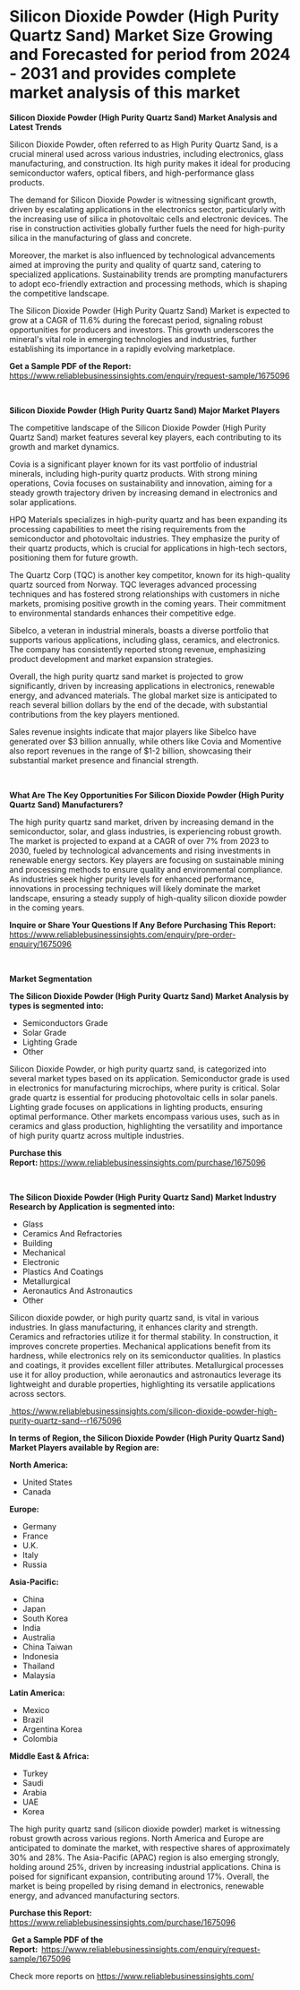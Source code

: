 <p><h1>Silicon Dioxide Powder (High Purity Quartz Sand) Market Size Growing and Forecasted for period from 2024 - 2031 and provides complete market analysis of this market</h1></p><p><strong>Silicon Dioxide Powder (High Purity Quartz Sand) Market Analysis and Latest Trends</strong></p>
<p><p>Silicon Dioxide Powder, often referred to as High Purity Quartz Sand, is a crucial mineral used across various industries, including electronics, glass manufacturing, and construction. Its high purity makes it ideal for producing semiconductor wafers, optical fibers, and high-performance glass products. </p><p>The demand for Silicon Dioxide Powder is witnessing significant growth, driven by escalating applications in the electronics sector, particularly with the increasing use of silica in photovoltaic cells and electronic devices. The rise in construction activities globally further fuels the need for high-purity silica in the manufacturing of glass and concrete.</p><p>Moreover, the market is also influenced by technological advancements aimed at improving the purity and quality of quartz sand, catering to specialized applications. Sustainability trends are prompting manufacturers to adopt eco-friendly extraction and processing methods, which is shaping the competitive landscape.</p><p>The Silicon Dioxide Powder (High Purity Quartz Sand) Market is expected to grow at a CAGR of 11.6% during the forecast period, signaling robust opportunities for producers and investors. This growth underscores the mineral's vital role in emerging technologies and industries, further establishing its importance in a rapidly evolving marketplace.</p></p>
<p><strong>Get a Sample PDF of the Report:&nbsp;</strong> <a href="https://www.reliablebusinessinsights.com/enquiry/request-sample/1675096?utm_campaign=100&utm_medium=2&utm_source=Github&utm_content=ia&utm_term=28122024&utm_id=silicon-dioxide-powder-high-purity-quartz-sand">https://www.reliablebusinessinsights.com/enquiry/request-sample/1675096</a></p>
<p>&nbsp;</p>
<p><strong>Silicon Dioxide Powder (High Purity Quartz Sand) Major Market Players</strong></p>
<p><p>The competitive landscape of the Silicon Dioxide Powder (High Purity Quartz Sand) market features several key players, each contributing to its growth and market dynamics. </p><p>Covia is a significant player known for its vast portfolio of industrial minerals, including high-purity quartz products. With strong mining operations, Covia focuses on sustainability and innovation, aiming for a steady growth trajectory driven by increasing demand in electronics and solar applications.</p><p>HPQ Materials specializes in high-purity quartz and has been expanding its processing capabilities to meet the rising requirements from the semiconductor and photovoltaic industries. They emphasize the purity of their quartz products, which is crucial for applications in high-tech sectors, positioning them for future growth.</p><p>The Quartz Corp (TQC) is another key competitor, known for its high-quality quartz sourced from Norway. TQC leverages advanced processing techniques and has fostered strong relationships with customers in niche markets, promising positive growth in the coming years. Their commitment to environmental standards enhances their competitive edge.</p><p>Sibelco, a veteran in industrial minerals, boasts a diverse portfolio that supports various applications, including glass, ceramics, and electronics. The company has consistently reported strong revenue, emphasizing product development and market expansion strategies.</p><p>Overall, the high purity quartz sand market is projected to grow significantly, driven by increasing applications in electronics, renewable energy, and advanced materials. The global market size is anticipated to reach several billion dollars by the end of the decade, with substantial contributions from the key players mentioned.</p><p>Sales revenue insights indicate that major players like Sibelco have generated over $3 billion annually, while others like Covia and Momentive also report revenues in the range of $1-2 billion, showcasing their substantial market presence and financial strength.</p></p>
<p>&nbsp;</p>
<p><strong>What Are The Key Opportunities For Silicon Dioxide Powder (High Purity Quartz Sand) Manufacturers?</strong></p>
<p><p>The high purity quartz sand market, driven by increasing demand in the semiconductor, solar, and glass industries, is experiencing robust growth. The market is projected to expand at a CAGR of over 7% from 2023 to 2030, fueled by technological advancements and rising investments in renewable energy sectors. Key players are focusing on sustainable mining and processing methods to ensure quality and environmental compliance. As industries seek higher purity levels for enhanced performance, innovations in processing techniques will likely dominate the market landscape, ensuring a steady supply of high-quality silicon dioxide powder in the coming years.</p></p>
<p><strong>Inquire or Share Your Questions If Any Before Purchasing This Report:</strong> <a href="https://www.reliablebusinessinsights.com/enquiry/pre-order-enquiry/1675096?utm_campaign=100&utm_medium=2&utm_source=Github&utm_content=ia&utm_term=28122024&utm_id=silicon-dioxide-powder-high-purity-quartz-sand">https://www.reliablebusinessinsights.com/enquiry/pre-order-enquiry/1675096</a></p>
<p>&nbsp;</p>
<p><strong>Market Segmentation</strong></p>
<p><strong>The Silicon Dioxide Powder (High Purity Quartz Sand) Market Analysis by types is segmented into:</strong></p>
<p><ul><li>Semiconductors Grade</li><li>Solar Grade</li><li>Lighting Grade</li><li>Other</li></ul></p>
<p><p>Silicon Dioxide Powder, or high purity quartz sand, is categorized into several market types based on its application. Semiconductor grade is used in electronics for manufacturing microchips, where purity is critical. Solar grade quartz is essential for producing photovoltaic cells in solar panels. Lighting grade focuses on applications in lighting products, ensuring optimal performance. Other markets encompass various uses, such as in ceramics and glass production, highlighting the versatility and importance of high purity quartz across multiple industries.</p></p>
<p><strong>Purchase this Report:&nbsp;</strong><a href="https://www.reliablebusinessinsights.com/purchase/1675096?utm_campaign=100&utm_medium=2&utm_source=Github&utm_content=ia&utm_term=28122024&utm_id=silicon-dioxide-powder-high-purity-quartz-sand">https://www.reliablebusinessinsights.com/purchase/1675096</a></p>
<p>&nbsp;</p>
<p><strong>The Silicon Dioxide Powder (High Purity Quartz Sand) Market Industry Research by Application is segmented into:</strong></p>
<p><ul><li>Glass</li><li>Ceramics And Refractories</li><li>Building</li><li>Mechanical</li><li>Electronic</li><li>Plastics And Coatings</li><li>Metallurgical</li><li>Aeronautics And Astronautics</li><li>Other</li></ul></p>
<p><p>Silicon dioxide powder, or high purity quartz sand, is vital in various industries. In glass manufacturing, it enhances clarity and strength. Ceramics and refractories utilize it for thermal stability. In construction, it improves concrete properties. Mechanical applications benefit from its hardness, while electronics rely on its semiconductor qualities. In plastics and coatings, it provides excellent filler attributes. Metallurgical processes use it for alloy production, while aeronautics and astronautics leverage its lightweight and durable properties, highlighting its versatile applications across sectors.</p></p>
<p><a href="https://www.reliablebusinessinsights.com/silicon-dioxide-powder-high-purity-quartz-sand--r1675096?utm_campaign=100&utm_medium=2&utm_source=Github&utm_content=ia&utm_term=28122024&utm_id=silicon-dioxide-powder-high-purity-quartz-sand">&nbsp;https://www.reliablebusinessinsights.com/silicon-dioxide-powder-high-purity-quartz-sand--r1675096</a></p>
<p><strong>In terms of Region, the Silicon Dioxide Powder (High Purity Quartz Sand) Market Players available by Region are:</strong></p>
<p>
    <p> <strong> North America: </strong>
        <ul>
            <li>United States</li>
            <li>Canada</li>
        </ul>
        </p> 
    <p> <strong> Europe: </strong>
        <ul>
            <li>Germany</li>
            <li>France</li>
            <li>U.K.</li>
            <li>Italy</li>
            <li>Russia</li>
        </ul>
        </p> 
    <p> <strong> Asia-Pacific: </strong>
        <ul>
            <li>China</li>
            <li>Japan</li>
            <li>South Korea</li>
            <li>India</li>
            <li>Australia</li>
            <li>China Taiwan</li>
            <li>Indonesia</li>
            <li>Thailand</li>
            <li>Malaysia</li>
        </ul>
        </p> 
    <p> <strong> Latin America: </strong>
        <ul>
            <li>Mexico</li>
            <li>Brazil</li>
            <li>Argentina Korea</li>
            <li>Colombia</li>
        </ul>
        </p> 
    <p> <strong> Middle East & Africa: </strong>
        <ul>
            <li>Turkey</li>
            <li>Saudi</li>
            <li>Arabia</li>
            <li>UAE</li>
            <li>Korea</li>
        </ul>
    </p>
    </p>
<p><p>The high purity quartz sand (silicon dioxide powder) market is witnessing robust growth across various regions. North America and Europe are anticipated to dominate the market, with respective shares of approximately 30% and 28%. The Asia-Pacific (APAC) region is also emerging strongly, holding around 25%, driven by increasing industrial applications. China is poised for significant expansion, contributing around 17%. Overall, the market is being propelled by rising demand in electronics, renewable energy, and advanced manufacturing sectors.</p></p>
<p><strong>Purchase this Report: </strong><a href="https://www.reliablebusinessinsights.com/purchase/1675096?utm_campaign=100&utm_medium=2&utm_source=Github&utm_content=ia&utm_term=28122024&utm_id=silicon-dioxide-powder-high-purity-quartz-sand">https://www.reliablebusinessinsights.com/purchase/1675096</a></p>
<p>&nbsp;<strong>Get a Sample PDF of the Report:&nbsp;&nbsp;</strong><a href="https://www.reliablebusinessinsights.com/enquiry/request-sample/1675096?utm_campaign=100&utm_medium=2&utm_source=Github&utm_content=ia&utm_term=28122024&utm_id=silicon-dioxide-powder-high-purity-quartz-sand">https://www.reliablebusinessinsights.com/enquiry/request-sample/1675096</a></p>
<p><strong></strong></p>
<p>Check more reports on <a href="https://www.reliablebusinessinsights.com/?utm_campaign=100&utm_medium=2&utm_source=Github&utm_content=ia&utm_term=28122024&utm_id=silicon-dioxide-powder-high-purity-quartz-sand">https://www.reliablebusinessinsights.com/</a></p>